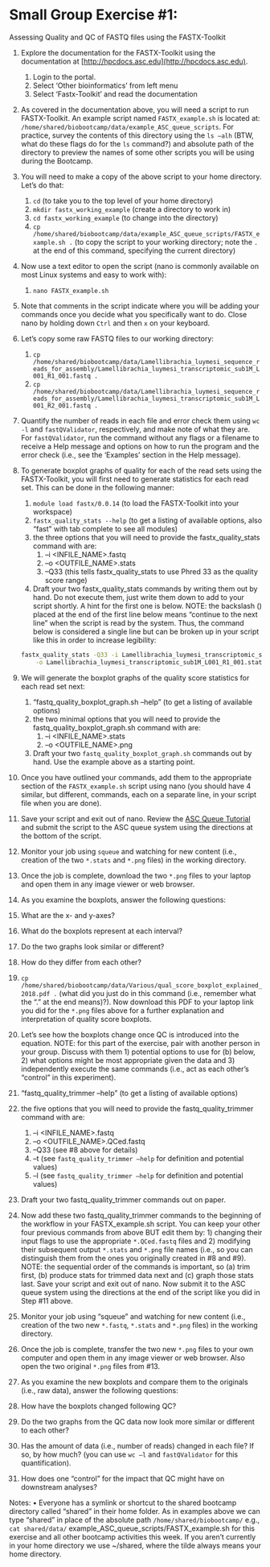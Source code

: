 # Small Group Exercise #1:
Assessing Quality and QC of FASTQ files using the FASTX-Toolkit

1. Explore the documentation for the FASTX-Toolkit using the documentation at [http://hpcdocs.asc.edu](http://hpcdocs.asc.edu).
   1. Login to the portal.
   2. Select ‘Other bioinformatics’  from left menu
   3. Select ‘Fastx-Toolkit’ and read the documentation

2. As covered in the documentation above, you will need a script to run FASTX-Toolkit. An example script named `FASTX_example.sh` is located at: `/home/shared/biobootcamp/data/example_ASC_queue_scripts`. For practice, survey the contents of this directory using the `ls –alh` (BTW, what do these flags do for the `ls` command?) and absolute path of the directory to preview the names of some other scripts you will be using during the Bootcamp.

3. You will need to make a copy of the above script to your home directory. Let’s do that:
   1. `cd`  (to take you to the top level of your home directory)
   2. `mkdir fastx_working_example` (create a directory to work in)
   3. `cd fastx_working_example` (to change into the directory)
   4. `cp /home/shared/biobootcamp/data/example_ASC_queue_scripts/FASTX_example.sh .` (to copy the script to your working directory; note the `.`  at the end of this command, specifying the current directory)

4. Now use a text editor to open the script (nano is commonly available on most Linux systems and easy to work with):
   1. `nano FASTX_example.sh`

5. Note that comments in the script indicate where you will be adding your commands once you decide what you specifically want to do. Close nano by holding down `Ctrl` and then `x` on your keyboard.

6. Let’s copy some raw FASTQ files to our working directory:
   1. `cp /home/shared/biobootcamp/data/Lamellibrachia_luymesi_sequence_reads_for_assembly/Lamellibrachia_luymesi_transcriptomic_sub1M_L001_R1_001.fastq .`
   2. `cp /home/shared/biobootcamp/data/Lamellibrachia_luymesi_sequence_reads_for_assembly/Lamellibrachia_luymesi_transcriptomic_sub1M_L001_R2_001.fastq . `

7. Quantify the number of reads in each file and error check them using `wc -l` and `fastQValidator`, respectively, and make note of what they are. For `fastQValidator`, run the command without any flags or a filename to receive a Help message and options on how to run the program and the error check (i.e., see the ‘Examples’ section in the Help message).

8. To generate boxplot graphs of quality for each of the read sets using the FASTX-Toolkit, you will first need to generate statistics for each read set. This can be done in the following manner:
   1. `module load fastx/0.0.14` (to load the FASTX-Toolkit into your workspace)
   2. `fastx_quality_stats --help` (to get a listing of available options, also “fast” with tab complete to see all modules)
   3. the three options that you will need to provide the fastx_quality_stats command with are:
      1. –i <INFILE_NAME>.fastq
      2. –o <OUTFILE_NAME>.stats
      3. –Q33 (this tells fastx_quality_stats to use Phred 33 as the quality score range)
   1. Draft your two fastx_quality_stats commands by writing them out by hand. Do not execute them, just write them down to add to your script shortly. A hint for the first one is below. NOTE: the backslash (\) placed at the end of the first line below means “continue to the next line” when the script is read by the system. Thus, the command below is considered a single line but can be broken up in your script like this in order to increase legibility: 
   ```bash
   fastx_quality_stats -Q33 -i Lamellibrachia_luymesi_transcriptomic_sub1M_L001_R1_001.fastq \
       -o Lamellibrachia_luymesi_transcriptomic_sub1M_L001_R1_001.stats
   ```

9. We will generate the boxplot graphs of the quality score statistics for each read set next:
   1. “fastq_quality_boxplot_graph.sh –help” (to get a listing of available options)
   2. the two minimal options that you will need to provide the fastq_quality_boxplot_graph.sh command with are:
      1. –i <INFILE_NAME>.stats
      2. –o <OUTFILE_NAME>.png
   3. Draft your two `fastq_quality_boxplot_graph.sh` commands out by hand. Use the example above as a starting point.


10. Once you have outlined your commands, add them to the appropriate section of the `FASTX_example.sh` script using nano (you should have 4 similar, but different, commands, each on a separate line, in your script file when you are done).

11. Save your script and exit out of nano. Review the [ASC Queue Tutorial](https://au-bio-bootcamp.github.io/using_asc.html) and submit the script to the ASC queue system using the directions at the bottom of the script.

12. Monitor your job using `squeue` and watching for new content (i.e., creation of the two `*.stats` and `*.png` files) in the working directory.

13. Once the job is complete, download the two `*.png` files to your laptop and open them in any image viewer or web browser.

14. As you examine the boxplots, answer the following questions:
   1. What are the x- and y-axes?
   2. What do the boxplots represent at each interval?
   3. Do the two graphs look similar or different?
   4. How do they differ from each other?
   5. `cp /home/shared/biobootcamp/data/Various/qual_score_boxplot_explained_2018.pdf .` (what did you just do in this command (i.e., remember what the “.” at the end means)?). Now download this PDF to your laptop link you did for the `*.png` files above for a further explanation and interpretation of quality score boxplots.

15. Let’s see how the boxplots change once QC is introduced into the equation. NOTE: for this part of the exercise, pair with another person in your group. Discuss with them 1) potential options to use for (b) below, 2) what options might be most appropriate given the data and 3) independently execute the same commands (i.e., act as each other’s “control” in this experiment).
   1. “fastq_quality_trimmer –help” (to get a listing of available options)
   2. the five options that you will need to provide the fastq_quality_trimmer command with are:
      1. –i <INFILE_NAME>.fastq
      2. –o <OUTFILE_NAME>.QCed.fastq
      3. –Q33 (see #8 above for details)
      4. –t (see `fastq_quality_trimmer –help` for definition and potential values)
      5. –l (see `fastq_quality_trimmer –help` for definition and potential values)
   3. Draft your two fastq_quality_trimmer commands out on paper.

16. Now add these two fastq_quality_trimmer commands to the beginning of the workflow in your FASTX_example.sh script. You can keep your other four previous commands from above BUT edit them by: 1) changing their input flags to use the appropriate `*.QCed.fastq` files and 2) modifying their subsequent output `*.stats` and `*.png` file names (i.e., so you can distinguish them from the ones you originally created in #8 and #9). NOTE: the sequential order of the commands is important, so (a) trim first, (b) produce stats for trimmed data next and (c) graph those stats last. Save your script and exit out of nano. Now submit it to the ASC queue system using the directions at the end of the script like you did in Step #11 above.

17. Monitor your job using “squeue” and watching for new content (i.e., creation of the two new `*.fastq`, `*.stats` and `*.png` files) in the working directory.

18. Once the job is complete, transfer the two new `*.png` files to your own computer and open them in any image viewer or web browser. Also open the two original `*.png` files from #13.

19. As you examine the new boxplots and compare them to the originals (i.e., raw data), answer the following questions:
   1. How have the boxplots changed following QC?
   2. Do the two graphs from the QC data now look more similar or different to each other?
   3. Has the amount of data (i.e., number of reads) changed in each file? If so, by how much? (you can use `wc –l` and `fastQValidator` for this quantification).
   4. How does one “control” for the impact that QC might have on downstream analyses?

Notes:
• Everyone has a symlink or shortcut to the shared bootcamp directory called “shared” in their home folder. As in examples above we can type “shared” in place of the absolute path `/home/shared/biobootcamp/` e.g., `cat shared/data/` example_ASC_queue_scripts/FASTX_example.sh for this exercise and all other bootcamp activities this week. If you aren’t currently in your home directory we use ~/shared, where the tilde always means your home directory.
